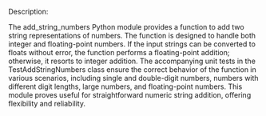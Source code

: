 Description:

The add_string_numbers Python module provides a function to add two string representations of numbers. The function is designed to handle both integer and floating-point numbers. If the input strings can be converted to floats without error, the function performs a floating-point addition; otherwise, it resorts to integer addition. The accompanying unit tests in the TestAddStringNumbers class ensure the correct behavior of the function in various scenarios, including single and double-digit numbers, numbers with different digit lengths, large numbers, and floating-point numbers. This module proves useful for straightforward numeric string addition, offering flexibility and reliability.